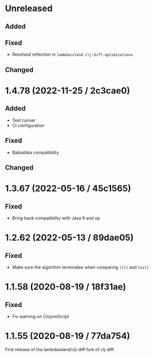 # Unreleased

## Added

## Fixed

- Resolved reflection in `lambdaisland.clj-diff.optimizations`

## Changed

# 1.4.78 (2022-11-25 / 2c3cae0)

## Added

- Test runner
- CI configuration

## Fixed

- Babashka compatibility

## Changed

# 1.3.67 (2022-05-16 / 45c1565)

## Fixed

- Bring back compatibility with Java 8 and up

# 1.2.62 (2022-05-13 / 89dae05)

## Fixed

- Make sure the algorithm terminates when comparing `[{}]` and `[nil]`

# 1.1.58 (2020-08-19 / 18f31ae)

## Fixed

- Fix warning on ClojureScript

# 1.1.55 (2020-08-19 / 77da754)

First release of the lambdaisland/clj-diff fork of clj-diff.
